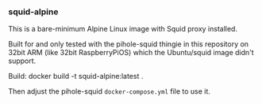 
### squid-alpine

This is a bare-minimum Alpine Linux image with Squid proxy installed.

Built for and only tested with the pihole-squid thingie in this repository
on 32bit ARM (like 32bit RaspberryPiOS) which the Ubuntu/squid image didn't support.

Build:
    docker build -t squid-alpine:latest .

Then adjust the pihole-squid `docker-compose.yml` file to use it.

